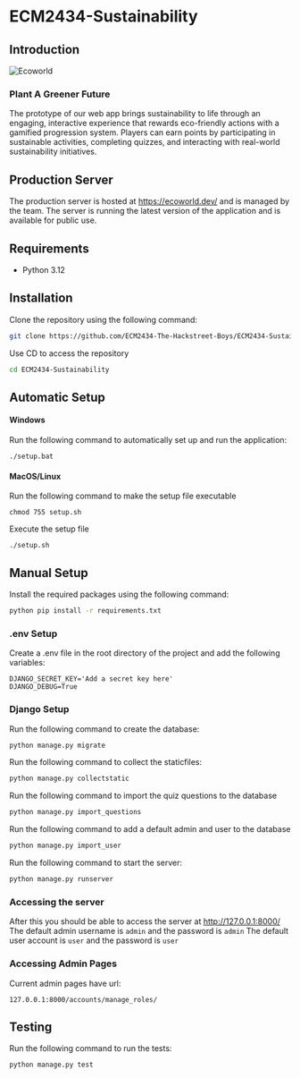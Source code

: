 # ECM2434-Sustainability

## Introduction
![Ecoworld](https://ecoworld.dev/static/resources/Logo.webp)
### Plant A Greener Future

The prototype of our web app brings sustainability to life through an engaging, interactive experience that rewards eco-friendly actions with a gamified progression system. Players can earn points by participating in sustainable activities, completing quizzes, and interacting with real-world sustainability initiatives.


## Production Server
The production server is hosted at https://ecoworld.dev/ and is managed by the team. The server is running the latest version of the application and is available for public use.

## Requirements
- Python 3.12

## Installation
Clone the repository using the following command:
```bash
git clone https://github.com/ECM2434-The-Hackstreet-Boys/ECM2434-Sustainability.git
```
Use CD to access the repository
```bash
cd ECM2434-Sustainability
```


## Automatic Setup
#### Windows
Run the following command to automatically set up and run the application:
```Console
./setup.bat
```

#### MacOS/Linux
Run the following command to make the setup file executable
```Console
chmod 755 setup.sh
```
Execute the setup file
```Console
./setup.sh
```


## Manual Setup

Install the required packages using the following command:
```bash
python pip install -r requirements.txt
```


### .env Setup
Create a .env file in the root directory of the project and add the following variables:
```dotenv
DJANGO_SECRET_KEY='Add a secret key here'
DJANGO_DEBUG=True
```
### Django Setup
Run the following command to create the database:
```bash
python manage.py migrate
```
Run the following command to collect the staticfiles:
```bash
python manage.py collectstatic
```
Run the following command to import the quiz questions to the database
```bash
python manage.py import_questions
```
Run the following command to add a default admin and user to the database
```bash
python manage.py import_user
```
Run the following command to start the server:
```bash
python manage.py runserver
```

### Accessing the server
After this you should be able to access the server at http://127.0.0.1:8000/
The default admin username is `admin` and the password is `admin`
The default user account is `user` and the password is `user`

### Accessing Admin Pages
Current admin pages have url:
```djangourlpath
127.0.0.1:8000/accounts/manage_roles/
```


## Testing
Run the following command to run the tests:
```bash 
python manage.py test
```
